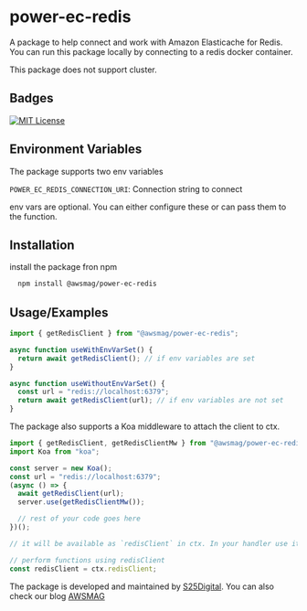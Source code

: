 # power-ec-redis

A package to help connect and work with Amazon Elasticache for Redis. You can run this package locally by connecting to a redis docker container.

This package does not support cluster.

## Badges

[![MIT License](https://img.shields.io/badge/License-MIT-green.svg)](https://choosealicense.com/licenses/mit/)

## Environment Variables

The package supports two env variables

`POWER_EC_REDIS_CONNECTION_URI`: Connection string to connect

env vars are optional. You can either configure these or can pass them to the function.

## Installation

install the package fron npm

```bash
  npm install @awsmag/power-ec-redis
```

## Usage/Examples

```javascript
import { getRedisClient } from "@awsmag/power-ec-redis";

async function useWithEnvVarSet() {
  return await getRedisClient(); // if env variables are set
}

async function useWithoutEnvVarSet() {
  const url = "redis://localhost:6379";
  return await getRedisClient(url); // if env variables are not set
}
```

The package also supports a Koa middleware to attach the client to ctx.

```javascript
import { getRedisClient, getRedisClientMw } from "@awsmag/power-ec-redis";
import Koa from "koa";

const server = new Koa();
const url = "redis://localhost:6379";
(async () => {
  await getRedisClient(url);
  server.use(getRedisClientMw());

  // rest of your code goes here
})();

// it will be available as `redisClient` in ctx. In your handler use it like below.

// perform functions using redisClient
const redisClient = ctx.redisClient;
```

The package is developed and maintained by [S25Digital](https://s25.digital). You can also check our blog [AWSMAG](https://awsmag.com)
